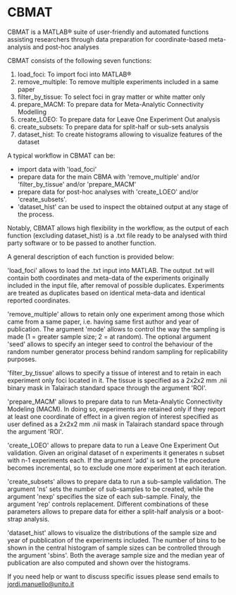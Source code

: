# CBMAT
CBMAT is a MATLAB® suite of user-friendly and automated functions assisting researchers through data preparation for coordinate-based meta-analysis and post-hoc analyses

CBMAT consists of the following seven functions:
1)	load_foci: To import foci into MATLAB®
2)	remove_multiple: To remove multiple experiments included in a same paper
3)	filter_by_tissue: To select foci in gray matter or white matter only 
4)	prepare_MACM: To prepare data for Meta-Analytic Connectivity Modelling
5)	create_LOEO: To prepare data for Leave One Experiment Out analysis 
6)	create_subsets: To prepare data for split-half or sub-sets analysis
7)	dataset_hist: To create histograms allowing to visualize features of the dataset

A typical workflow in CBMAT can be: 

- import data with 'load_foci' 
- prepare data for the main CBMA with 'remove_multiple' and/or 'filter_by_tissue' and/or 'prepare_MACM' 
- prepare data for post-hoc analyses with 'create_LOEO' and/or 'create_subsets'. 
- 'dataset_hist' can be used to inspect the obtained output at any stage of the process. 

Notably, CBMAT allows high flexibility in the workflow, as the output of each function (excluding dataset_hist) is a .txt file ready to be analysed with third party software or to be passed to another function.

A general description of each function is provided below:

'load_foci' allows to load the .txt input into MATLAB. The output .txt will contain both coordinates and meta-data of the experiments originally included in the input file, after removal of possible duplicates. Experiments are treated as duplicates based on identical meta-data and identical reported coordinates.

'remove_multiple' allows to retain only one experiment among those which came from a same paper, i.e. having same first author and year of publication. The argument 'mode' allows to control the way the sampling is made (1 = greater sample size; 2 = at random). The optional argument 'seed' allows to specify an integer seed to control the behaviour of the random number generator process behind random sampling for replicability purposes.

'filter_by_tissue' allows to specify a tissue of interest and to retain in each experiment only foci located in it. The tissue is specified as a 2x2x2 mm .nii binary mask in Talairach standard space through the argument 'ROI'.

'prepare_MACM' allows to prepare data to run Meta-Analytic Connectivity Modeling (MACM). In doing so, experiments are retained only if they report at least one coordinate of effect in a given region of interest specified as user defined as a 2x2x2 mm .nii mask in Talairach standard space through the argument 'ROI'.

'create_LOEO' allows to prepare data to run a Leave One Experiment Out validation. Given an original dataset of n experiments it generates n subset with n-1 experiments each. If the argument 'add' is set to 1 the procedure becomes incremental, so to exclude one more experiment at each iteration.

'create_subsets' allows to prepare data to run a sub-sample validation. The argument 'ns' sets the number of sub-samples to be created, while the argument 'nexp' specifies the size of each sub-sample. Finaly, the argument 'rep' controls replacement. Different combinations of these parameters allows to prepare data for either a split-half analysis or a boot-strap analysis.

'dataset_hist' allows to visualize the distributions of the sample size and year of pubblication of the experiments included. The number of bins to be shown in the central histogram of sample sizes can be controlled through the argument 'sbins'. Both the average sample size and the median year of publication are also computed and shown over the histograms.

If you need help or want to discuss specific issues please send emails to jordi.manuello@unito.it










